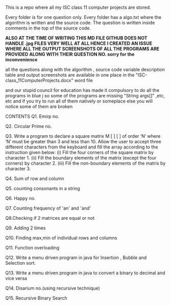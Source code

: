 This is a repo where all my ISC class 11 computer projects are stored.

Every folder is for one question only. Every folder has a algo.txt where
the algorithm is written and the source code. The question is written inside
comments in the top of the source code.

**ALSO AT THE TIME OF WRITING THIS MD FILE
GITHUB DOES NOT HANDLE .jpg FILES VERY WELL AT ALL
HENCE I CREATED AN ISSUE WHERE ALL THE OUTPUT SCREENSHOTS 
OF ALL THE PROGRAMS ARE PROVIDED ALONG WITH THEIR QUESTION NO.
sorry for the inconvenience**

all the questions along with the algorithm , source code variable description 
table and output screenshots are available in one place in the 
"ISC-class_11ComputerProjects.docx" word file

and our stupid council for education has made it compulsory to do all
the programs in blue j so some of the programs are missing "String args[]" ,etc, etc 
and if you try to run all of them natively or someplace else you will notice some of them are broken 



CONTENTS
Q1. Emirp no.

Q2. Circular Prime no.

Q3. Write a program to declare a square matrix M [ ] [ ] of order ‘N’ where ‘N’ must be greater than 3 and less than 10. Allow the user to accept three different characters from the keyboard and fill the array according to the instruction given below: 
(i) Fill the four corners of the square matrix by character 1. 
(ii) Fill the boundary elements of the matrix (except the four corners) by character 2. 
(iii) Fill the non-boundary elements of the matrix by character 3.

Q4. Sum of row and column

Q5. counting consonants in a string

Q6. Happy no.

Q7. Counting frequency of 'an' and 'and'

Q8.Checking if 2 matrices are equal or not

Q9. Adding 2 times

Q10. Finding max,min of individual rows and columns

Q11. Function overloading

Q12. Write a menu driven program in java for Insertion , Bubble and Selection sort.

Q13. Write a menu driven program in java to convert a binary to decimal and vice versa

Q14. Disarium no.(using recursive technique)

Q15. Recursive Binary Search
